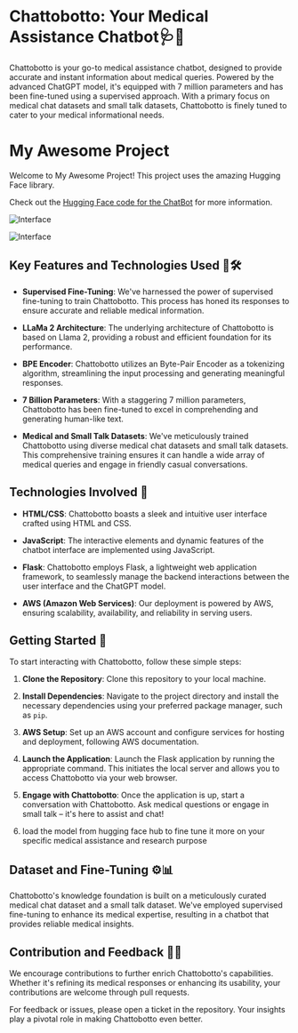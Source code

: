 # Chattobotto: Your Medical Assistance Chatbot🩺🤖

Chattobotto is your go-to medical assistance chatbot, designed to provide accurate and instant information about medical queries. Powered by the advanced ChatGPT model, it's equipped with 7 million parameters and has been fine-tuned using a supervised approach. With a primary focus on medical chat datasets and small talk datasets, Chattobotto is finely tuned to cater to your medical informational needs.

# My Awesome Project

Welcome to My Awesome Project! This project uses the amazing Hugging Face library.

Check out the [Hugging Face code for the ChatBot](https://huggingface.co/unmolb/ChattoBotto_v2/tree/main) for more information.


![Interface](https://github.com/Shweta172004/CHATTOBOTTO/assets/122981592/86e6ea50-fe3c-4b1c-9242-7d787627a287)

![Interface](https://github.com/Shweta172004/CHATTOBOTTO/assets/122981592/71f389ea-9d5e-4a10-a771-7902889508fa)


## Key Features and Technologies Used 🌟🛠️

- **Supervised Fine-Tuning**: We've harnessed the power of supervised fine-tuning to train Chattobotto. This process has honed its responses to ensure accurate and reliable medical information.

- **LLaMa 2 Architecture**: The underlying architecture of Chattobotto is based on Llama 2, providing a robust and efficient foundation for its performance.

- **BPE Encoder**: Chattobotto utilizes an Byte-Pair Encoder as a tokenizing algorithm, streamlining the input processing and generating meaningful responses.

- **7 Billion Parameters**: With a staggering 7 million parameters, Chattobotto has been fine-tuned to excel in comprehending and generating human-like text.

- **Medical and Small Talk Datasets**: We've meticulously trained Chattobotto using diverse medical chat datasets and small talk datasets. This comprehensive training ensures it can handle a wide array of medical queries and engage in friendly casual conversations.

## Technologies Involved 🚀

- **HTML/CSS**: Chattobotto boasts a sleek and intuitive user interface crafted using HTML and CSS.

- **JavaScript**: The interactive elements and dynamic features of the chatbot interface are implemented using JavaScript.

- **Flask**: Chattobotto employs Flask, a lightweight web application framework, to seamlessly manage the backend interactions between the user interface and the ChatGPT model.

- **AWS (Amazon Web Services)**: Our deployment is powered by AWS, ensuring scalability, availability, and reliability in serving users.



## Getting Started 🏁

To start interacting with Chattobotto, follow these simple steps:

1. **Clone the Repository**: Clone this repository to your local machine.

2. **Install Dependencies**: Navigate to the project directory and install the necessary dependencies using your preferred package manager, such as `pip`.

3. **AWS Setup**: Set up an AWS account and configure services for hosting and deployment, following AWS documentation.

4. **Launch the Application**: Launch the Flask application by running the appropriate command. This initiates the local server and allows you to access Chattobotto via your web browser.

5. **Engage with Chattobotto**: Once the application is up, start a conversation with Chattobotto. Ask medical questions or engage in small talk – it's here to assist and chat!
                                      
6. load the model from hugging face hub to fine tune it more on your specific medical assistance and research purpose

## Dataset and Fine-Tuning ⚙️📊

Chattobotto's knowledge foundation is built on a meticulously curated medical chat dataset and a small talk dataset. We've employed supervised fine-tuning to enhance its medical expertise, resulting in a chatbot that provides reliable medical insights.

## Contribution and Feedback 🤝📣

We encourage contributions to further enrich Chattobotto's capabilities. Whether it's refining its medical responses or enhancing its usability, your contributions are welcome through pull requests.

For feedback or issues, please open a ticket in the repository. Your insights play a pivotal role in making Chattobotto even better.
